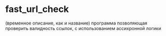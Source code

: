 # fast_url_check
 (временное описание, как и название) программа позволяющая проверить валидность ссылок, с использованием ассихронной логики

